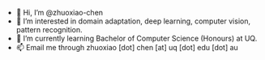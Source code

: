 - 👋 Hi, I’m @zhuoxiao-chen
- 👀 I’m interested in domain adaptation, deep learning, computer vision, pattern recognition. 
- 🌱 I’m currently learning Bachelor of Computer Science (Honours) at UQ.
- 📫 Email me through zhuoxiao \[dot\] chen \[at\] uq \[dot\] edu \[dot\] au

<!---
zhuoxiao-chen/zhuoxiao-chen is a ✨ special ✨ repository because its `README.md` (this file) appears on your GitHub profile.
You can click the Preview link to take a look at your changes.
--->
